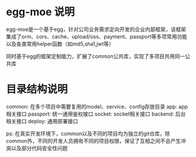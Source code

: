 # egg-moe 说明

egg-moe是一个基于egg，针对公司业务需求定向开发的企业内部框架，该框架集成了orm、cors、cache、upload/oss、payment、passport等多项常用功能以及各类常用helper函数（如md5,sha1,jwt等）

同时基于egg的框架定制能力，扩展了common公共库，实现了多项目共用同一公共库

# 目录结构说明

common: 在多个项目中需要复用的model、service、config存放目录
app: app相关接口
passport: 统一通用鉴权接口
socket: socket相关接口
backend: 后台相关接口
deploy: 通用部署接口

ps: 在真实开发环境下，common以及不同的项目均为独立的git仓库，除common外，不同的开发人员拥有不同的项目权限，保证了互相之间不会产生冲突以及部分代码安全性问题